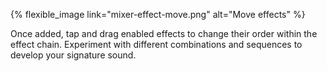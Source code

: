 ---
---

{% flexible_image link="mixer-effect-move.png" alt="Move effects" %}

Once added, tap and drag enabled effects to change their order within the effect chain. Experiment with different combinations and sequences to develop your signature sound.
